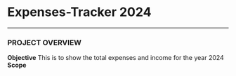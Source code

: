 # Expenses-Tracker 2024
---
### PROJECT OVERVIEW
**Objective**
This is to show the total expenses and income for the year 2024
**Scope**
